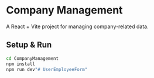 # Company Management

A React + Vite project for managing company-related data.

## Setup & Run
```bash
cd CompanyManagement
npm install
npm run dev"# UserEmployeeForm" 
